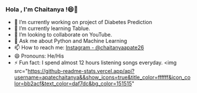 ### Hola , I'm Chaitanya !😄👋

- 🔭 I’m currently working on project of Diabetes Prediction
- 🌱 I’m currently learning Tablue.
- 👯 I’m looking to collaborate on YouTube.
- 💬 Ask me about Python and Machine Learning
- 📫 How to reach me: [Instagram - @chaitanyaapate26](https://www.instagram.com/chaitanyaapate26/)
- 😄 Pronouns: He/His
- ⚡ Fun fact: I spend almost 12 hours listening songs everyday.
<img src="https://github-readme-stats.vercel.app/api?username=apatechaitanya&&show_icons=true&title_color=ffffff&icon_color=bb2acf&text_color=daf7dc&bg_color=151515"
